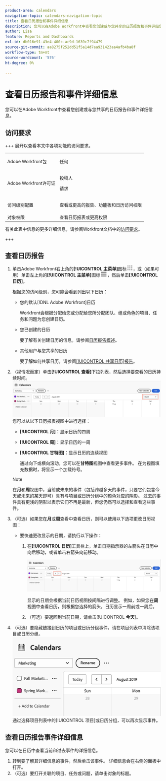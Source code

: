 ```yaml
---
product-area: calendars
navigation-topic: calendars-navigation-topic
title: 查看日历报告和事件详细信息
description: 您可以在Adobe Workfront中查看您创建或与您共享的日历报告和事件详细信息。
author: Lisa
feature: Reports and Dashboards
exl-id: db016e91-43e4-400c-ac9d-1639c7f94479
source-git-commit: aa8275f252dd51f5a14d7aa931423aa4afb4ba8f
workflow-type: tm+mt
source-wordcount: '576'
ht-degree: 0%

---
```


# 查看日历报告和事件详细信息

您可以在Adobe Workfront中查看您创建或与您共享的日历报告和事件详细信息。

## 访问要求

+++ 展开以查看本文中各项功能的访问要求。

<table style="table-layout:auto"> 
 <col> 
 </col> 
 <col> 
 </col> 
 <tbody> 
  <tr> 
   <td role="rowheader">Adobe Workfront包</td> 
   <td> <p>任何</p> </td> 
  </tr> 
  <tr> 
   <td role="rowheader">Adobe Workfront许可证</td> 
   <td><p>投稿人</p>
       <p>请求</p></td> 
  </tr> 
  <tr> 
   <td role="rowheader">访问级别配置</td> 
   <td> <p>查看或更高的报告、功能板和日历访问权限</p></td> 
  </tr> 
  <tr> 
   <td role="rowheader">对象权限</td> 
   <td>查看日历报表或更高权限</td> 
  </tr> 
 </tbody> 
</table>

有关此表中信息的更多详细信息，请参阅Workfront文档中的[访问要求](/help/quicksilver/administration-and-setup/add-users/access-levels-and-object-permissions/access-level-requirements-in-documentation.md)。

+++

## 查看日历报告

<!--{{step1-to-calendars}}-->

1. 单击Adobe Workfront右上角的&#x200B;**[!UICONTROL 主菜单]**&#x200B;图标![主菜单](/help/_includes/assets/main-menu-icon.png)，或（如果可用）单击左上角的&#x200B;**[!UICONTROL 主菜单]**&#x200B;图标![主菜单](/help/_includes/assets/main-menu-icon-left-nav.png)，然后单击&#x200B;**[!UICONTROL 日历]**。

   根据您的访问级别，您可能会看到列出以下日历：

   * 您的默认[!DNL Adobe Workfront]日历

     Workfront会根据分配给您或分配给您所分配团队、组或角色的项目、任务和问题为您创建日历。

   * 您已创建的日历

     要了解有关创建日历的信息，请参阅[日历报告概述](../../../reports-and-dashboards/reports/calendars/calendar-reports-overview.md)。

   * 其他用户与您共享的日历

     要了解如何共享日历，请参阅[[!UICONTROL 共享日历]报告](../../../reports-and-dashboards/reports/calendars/share-a-calendar-report.md)。

1. （视情况而定）单击&#x200B;**[!UICONTROL 查看]**&#x200B;下拉列表，然后选择要查看的日历持续时间。
   ![日历持续时间](assets/view-menu-calendar-report-350x189.png)
您可以从以下日历报表视图中进行选择：

   * **[!UICONTROL 月]**：显示日历的四周
   * **[!UICONTROL 周]**：显示日历的一周
   * **[!UICONTROL 甘特图]**：显示日历的连续视图

     通过向下或横向滚动，您可以在&#x200B;**甘特图**&#x200B;视图中查看更多事件。 在为视图填充数据时，将显示一个加载符号。

   >[!NOTE]
   >
   >在&#x200B;**月**&#x200B;和&#x200B;**周**&#x200B;视图中，当前或未来的事件（包括跨越多天的事件，只要它们包含今天或未来的某天即可）具有与项目或日历分组中的颜色对应的阴影。 过去的事件具有更浅的阴影以表示它们不再是最新，但您仍然可以选择和查看这些事件。

1. （可选）如果您在&#x200B;**月**&#x200B;或&#x200B;**周**&#x200B;查看中查看日历，则可以使用以下选项更改日历视图：

   <!--   * To include or exclude weekends:
      1. On the **[!UICONTROL Calendar]** toolbar, click **[!UICONTROL Calendar Actions]**, then from the drop-down list select either **[!UICONTROL Show Weekend]** or **[!UICONTROL Hide Weekend]**.-->

   * 要快速更改显示的日期，请执行以下操作：

      1. 在&#x200B;**[!UICONTROL 日历]**&#x200B;工具栏上，单击日期指示器的左箭头在日历中向后移动，或者单击右箭头向前移动。

         ![单击箭头以更改日期](assets/click-arrows-to-change-dates-calendar-report.png)

         显示的日期会根据当前日历视图按间隔进行调整。 例如，如果您在&#x200B;**周**&#x200B;视图中查看日历，则根据您选择的箭头，日历显示一周前或一周后。

      1. （可选）要返回到当前日期，请单击&#x200B;[!UICONTROL **今天**]。

1. （可选）要隐藏链接到日历的项目或日历分组事件，请在项目列表中清除该项目或日历分组。
   ![隐藏事件](assets/hide-events-for-project-or-cal-grouping.png)
通过选择项目列表中的[!UICONTROL 项目]或日历分组，可以再次显示事件。

## 查看日历报告事件详细信息

您可以在日历中查看当前和过去事件的详细信息。

1. 转到要了解其详细信息的事件，然后单击该事件。 详细信息会在右侧的面板中打开。
1. （可选）要打开关联的项目、任务或问题，请单击对象的标题。
